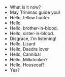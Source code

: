 - What is it now?
- May Trinimac guide you!
- Hello, fellow hunter.
- Hello.
- Hello, brother-in-blood.
- Hello, sister-in-blood.
- Disgrace, I'm listening!
- Hello, Lizard
- Hello, Daedra lover
- Hello, Cannibal
- Hello, Milkdrinker?
- Hello, Housecat?
- Yes?
